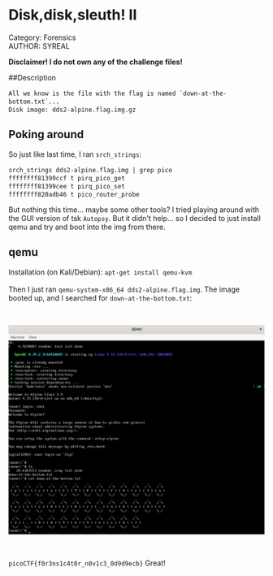 # Disk,disk,sleuth! II

Category: Forensics </br>
AUTHOR: SYREAL

**Disclaimer! I do not own any of the challenge files!**

##Description
```
All we know is the file with the flag is named `down-at-the-bottom.txt`... 
Disk image: dds2-alpine.flag.img.gz
```

## Poking around

So just like last time, I ran `srch_strings`:
```
srch_strings dds2-alpine.flag.img | grep pico
ffffffff81399ccf t pirq_pico_get
ffffffff81399cee t pirq_pico_set
ffffffff820adb46 t pico_router_probe
```
But nothing this time... maybe some other tools? I tried playing around with the GUI version of tsk `Autopsy`. But it didn't help... so I decided to just install qemu and try and boot into the img from there.

## qemu

Installation (on Kali/Debian): `apt-get install qemu-kvm`
</br></br>
Then I just ran `qemu-system-x86_64 dds2-alpine.flag.img`. The image booted up, and I searched for `down-at-the-bottom.txt`:

</br>

![flag](./flag.png)

</br>

`picoCTF{f0r3ns1c4t0r_n0v1c3_0d9d9ecb}` Great! 